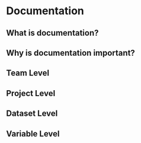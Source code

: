# Documentation

## What is documentation?

## Why is documentation important?

## Team Level

## Project Level

## Dataset Level

## Variable Level
